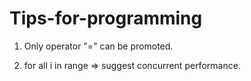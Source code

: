 # Tips-for-programming

1. Only operator "=" can be promoted.

2. for all i in range => suggest concurrent performance.

